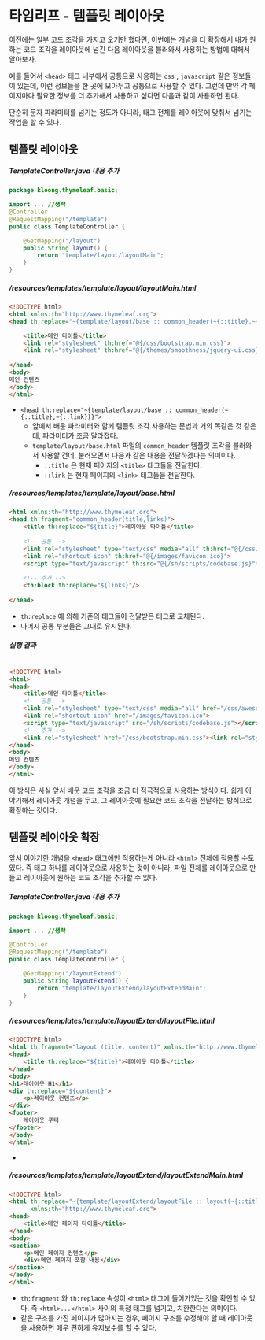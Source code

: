 # 타임리프 - 템플릿 레이아웃
이전에는 일부 코드 조각을 가지고 오기만 했다면, 이번에는 개념을 더 확장해서 내가 원하는 코드 조각을 레이아웃에 넘긴 다음 레이아웃을 불러와서 사용하는 방법에 대해서 알아보자.

예를 들어서 `<head>` 태그 내부에서 공통으로 사용하는 `css` , `javascript` 같은 정보들이 있는데, 이런 정보들을 한 곳에 모아두고 공통으로 사용할 수 있다. 그런데 만약 각 페이지마다 필요한 정보를 더 추가해서 사용하고 싶다면 다음과 같이 사용하면 된다.

단순히 문자 파라미터를 넘기는 정도가 아니라, 태그 전체를 레이아웃에 맞춰서 넘기는 작업을 할 수 있다.

## 템플릿 레이아웃

##### TemplateController.java 내용 추가
```Java
package kloong.thymeleaf.basic;

import ... //생략
@Controller
@RequestMapping("/template")
public class TemplateController {

    @GetMapping("/layout")
    public String layout() {
        return "template/layout/layoutMain";
    }
}
```

##### /resources/templates/template/layout/layoutMain.html
```HTML
<!DOCTYPE html>
<html xmlns:th="http://www.thymeleaf.org">
<head th:replace="~{template/layout/base :: common_header(~{::title},~{::link})}">

    <title>메인 타이틀</title>
    <link rel="stylesheet" th:href="@{/css/bootstrap.min.css}">
    <link rel="stylesheet" th:href="@{/themes/smoothness/jquery-ui.css}">
    
</head>
<body>
메인 컨텐츠
</body>
</html>
```

- `<head th:replace="~{template/layout/base :: common_header(~{::title},~{::link})}">`
	- 앞에서 배운 파라미터와 함께 템플릿 조각 사용하는 문법과 거의 똑같은 것 같은데, 파라미터가 조금 달라졌다.
	- `template/layout/base.html` 파일의 `common_header` 템플릿 조각을 불러와서 사용할 건데, 불러오면서 다음과 같은 내용을 전달하겠다는 의미이다.
		- `::title` 은 현재 페이지의 `<title>` 태그들을 전달한다.
		- `::link` 는 현재 페이지의 `<link>` 태그들을 전달한다.

##### /resources/templates/template/layout/base.html
```HTML
<html xmlns:th="http://www.thymeleaf.org">
<head th:fragment="common_header(title,links)">
    <title th:replace="${title}">레이아웃 타이틀</title>
    
    <!-- 공통 -->
    <link rel="stylesheet" type="text/css" media="all" th:href="@{/css/awesomeapp.css}">
    <link rel="shortcut icon" th:href="@{/images/favicon.ico}">
    <script type="text/javascript" th:src="@{/sh/scripts/codebase.js}"></script>
    
    <!-- 추가 -->
    <th:block th:replace="${links}"/>
    
</head>
```
- `th:replace` 에 의해 기존의 태그들이 전달받은 태그로 교체된다.
- 나머지 공통 부분들은 그대로 유지된다.

##### 실행 결과
```HTML

<!DOCTYPE html>
<html>
<head>
    <title>메인 타이틀</title>
    <!-- 공통 -->
    <link rel="stylesheet" type="text/css" media="all" href="/css/awesomeapp.css">
    <link rel="shortcut icon" href="/images/favicon.ico">
    <script type="text/javascript" src="/sh/scripts/codebase.js"></script>
    <!-- 추가 -->
    <link rel="stylesheet" href="/css/bootstrap.min.css"><link rel="stylesheet" href="/themes/smoothness/jquery-ui.css">
</head>
<body>
메인 컨텐츠
</body>
</html>
```

이 방식은 사실 앞서 배운 코드 조각을 조금 더 적극적으로 사용하는 방식이다. 쉽게 이야기해서 레이아웃 개념을 두고, 그 레이아웃에 필요한 코드 조각을 전달하는 방식으로 확장하는 것이다.


## 템플릿 레이아웃 확장
앞서 이야기한 개념을 `<head>` 태그에만 적용하는게 아니라 `<html>` 전체에 적용할 수도 있다. 즉 태그 하나를 레이아웃으로 사용하는 것이 아니라, 파일 전체를 레이아웃으로 만들고 레이아웃에 원하는 코드 조각을 추가할 수 있다.

##### TemplateController.java 내용 추가
```Java
package kloong.thymeleaf.basic;

import ... //생략

@Controller
@RequestMapping("/template")
public class TemplateController {

    @GetMapping("/layoutExtend")
    public String layoutExtend() {
        return "template/layoutExtend/layoutExtendMain";
    }
}
```

##### /resources/templates/template/layoutExtend/layoutFile.html
```HTML
<!DOCTYPE html>
<html th:fragment="layout (title, content)" xmlns:th="http://www.thymeleaf.org">
<head>
    <title th:replace="${title}">레이아웃 타이틀</title>
</head>
<body>
<h1>레이아웃 H1</h1>
<div th:replace="${content}">
    <p>레이아웃 컨텐츠</p>
</div>
<footer>
    레이아웃 푸터
</footer>
</body>
</html>
```
- 

##### /resources/templates/template/layoutExtend/layoutExtendMain.html
```HTML
<!DOCTYPE html>
<html th:replace="~{template/layoutExtend/layoutFile :: layout(~{::title}, ~{::section})}"
      xmlns:th="http://www.thymeleaf.org">
<head>
    <title>메인 페이지 타이틀</title>
</head>
<body>
<section>
    <p>메인 페이지 컨텐츠</p>
    <div>메인 페이지 포함 내용</div>
</section>
</body>
</html>
```

- `th:fragment` 와 `th:replace` 속성이 `<html>` 태그에 들어가있는 것을 확인할 수 있다. 즉 `<html>...</html>` 사이의 특정 태그를 넘기고, 치환한다는 의미이다.
- 같은 구조를 가진 페이지가 많아지는 경우, 페이지 구조를 수정해야 할 때 레이아웃을 사용하면 매우 편하게 유지보수를 할 수 있다.